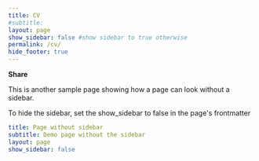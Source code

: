 ```yaml
---
title: CV
#subtitle: 
layout: page
show_sidebar: false #show sidebar to true otherwise
permalink: /cv/
hide_footer: true
---
```



<p><strong>Share</strong></p>
<div class="buttons {% if include.centered %} is-centered {% endif %}">
    <a class="button is-medium is-facebook"
       onclick="window.open('https://www.facebook.com/share.php?u={{ site.url }}{{ page.url | prepend: site.baseurl }}');">
        <span class="icon"><i class="fab fa-facebook fa-lg"></i></span>
    </a>
    <a class="button is-medium is-twitter"
       onclick="window.open('https://twitter.com/intent/tweet?text={{ site.url }}{{ page.url | prepend: site.baseurl }}');">
        <span class="icon"><i class="fab fa-twitter fa-lg"></i></span>
    </a>
    <a class="button is-medium is-linkedin"
       onclick="window.open('https://www.linkedin.com/shareArticle?mini=true&url={{ site.url }}{{ page.url | prepend: site.baseurl }}&title={{ page.title | url_encode }}&summary=&source=');">
        <span class="icon"><i class="fab fa-linkedin fa-lg"></i></span>
    </a>
    <a class="button is-medium is-reddit"
       onclick="window.open('https://reddit.com/submit?url={{ site.url }}{{ page.url | prepend: site.baseurl }}');">
        <span class="icon"><i class="fab fa-reddit fa-lg"></i></span>
    </a>
</div>









This is another sample page showing how a page can look without a sidebar. 

To hide the sidebar, set the show_sidebar to false in the page's frontmatter

```yml
title: Page without sidebar
subtitle: Demo page without the sidebar
layout: page
show_sidebar: false
```